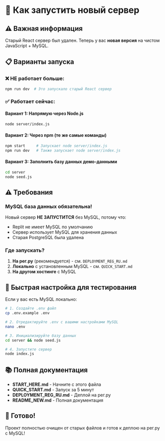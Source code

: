 # 🚀 Как запустить новый сервер

## ⚠️ Важная информация

Старый React сервер был удален. Теперь у вас **новая версия** на чистом JavaScript + MySQL.

## 📋 Варианты запуска

### ❌ НЕ работает больше:
```bash
npm run dev  # Это запускало старый React сервер
```

### ✅ Работает сейчас:

#### Вариант 1: Напрямую через Node.js
```bash
node server/index.js
```

#### Вариант 2: Через npm (те же самые команды)
```bash
npm start     # Запускает node server/index.js
npm run dev   # Также запускает node server/index.js
```

#### Вариант 3: Заполнить базу данных демо-данными
```bash
cd server
node seed.js
```

## ⚠️ Требования

### MySQL база данных обязательна!

Новый сервер **НЕ ЗАПУСТИТСЯ** без MySQL, потому что:
- Replit не имеет MySQL по умолчанию
- Сервер использует MySQL для хранения данных
- Старая PostgreSQL была удалена

### Где запускать?

1. **На рег.ру** (рекомендуется) - см. `DEPLOYMENT_REG_RU.md`
2. **Локально** с установленным MySQL - см. `QUICK_START.md`
3. **На другом хостинге** с MySQL

## 🔧 Быстрая настройка для тестирования

Если у вас есть MySQL локально:

```bash
# 1. Создайте .env файл
cp .env.example .env

# 2. Отредактируйте .env с вашими настройками MySQL
nano .env

# 3. Инициализируйте базу данных
cd server && node seed.js

# 4. Запустите сервер
node index.js
```

## 📚 Полная документация

- **START_HERE.md** - Начните с этого файла
- **QUICK_START.md** - Запуск за 5 минут
- **DEPLOYMENT_REG_RU.md** - Деплой на рег.ру
- **README_NEW.md** - Полная документация

## 🎉 Готово!

Проект полностью очищен от старых файлов и готов к деплою на рег.ру с MySQL!
